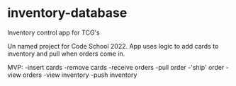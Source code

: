 # inventory-database
Inventory control app for TCG's 

Un named project for Code School 2022. App uses logic to add cards to inventory and pull when orders come in.

MVP:
    -insert cards
    -remove cards
    -receive orders
    -pull order
    -'ship' order
    -view orders
    -view inventory
    -push inventory